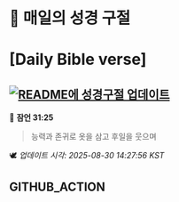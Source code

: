 # 🙏 매일의 성경 구절
# [Daily Bible verse]
## [![README에 성경구절 업데이트](https://github.com/DONGSUKA/first_test/actions/workflows/update-readme-bible.yml/badge.svg)](https://github.com/DONGSUKA/first_test/actions/workflows/update-readme-bible.yml)
<!-- START_BIBLE_VERSE -->
📖 **잠언 31:25**
> 능력과 존귀로 옷을 삼고 후일을 웃으며

🕊️ _업데이트 시각: 2025-08-30 14:27:56 KST_
  <!-- END_BIBLE_VERSE -->
## GITHUB_ACTION
